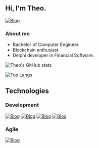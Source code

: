 
## Hi, I'm Theo.

[![Blog](https://img.shields.io/badge/LinkedIn-0077B5?style=for-the-badge&logo=linkedin&logoColor=white)](www.linkedin.com/in/theo-portela)

### About me
- Bachelor of Computer Engineer.
- Blockchain enthusiast.
- Delphi developer in Financial Software.

![Theo's GitHub stats](https://github-readme-stats.vercel.app/api?username=TheoEC&show_icons=true&bg_color=00000000&title_color=ff0000&icon_color=ff0000&hide_border=true&text_color=7e7bb9&include_all_commits=true)

![Top Langs](https://github-readme-stats.vercel.app/api/top-langs/?username=TheoEC&layout=compact&&bg_color=00000000&title_color=ff0000&icon_color=ff0000&hide_border=true&text_color=7e7bb9)

## Technologies

### Development
[![Blog](https://img.shields.io/badge/Python-3776AB?style=for-the-badge&logo=python&logoColor=white)](https://github.com/TheoEC?tab=repositories&language=python)
[![Blog](https://img.shields.io/badge/Java-ED8B00?style=for-the-badge&logo=java&logoColor=white)](https://github.com/TheoEC?tab=repositories&language=java)
[![Blog](https://img.shields.io/badge/C-00599C?style=for-the-badge&logo=c&logoColor=white)](https://github.com/TheoEC?tab=repositories&language=c)
[![Blog](https://img.shields.io/badge/Delphi_RAD_Studio-B22222?style=for-the-badge&logo=delphi&logoColor=white)](https://github.com/TheoEC?tab=repositories&language=c)

### Agile
[![Blog](https://img.shields.io/badge/Scrum-Fundamentals-red)](https://www.scrumstudy.com/certification/verify?type=SFC&number=866149)

